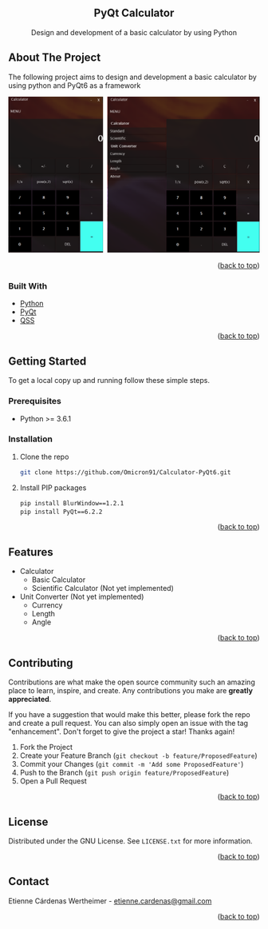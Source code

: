 <!-- TITLE -->
<h2 align="center">PyQt Calculator</h2>

  <p align="center">
    Design and development of a basic calculator by using Python
  </p>
</div>

<!-- ABOUT... -->
## About The Project

The following project aims to design and development a basic calculator by using
python and PyQt6 as a framework

![Product Screen Shot][product-screenshot]

<p align="right">(<a href="#top">back to top</a>)</p>

### Built With

* [Python](https://www.python.org/)
* [PyQt](https://www.riverbankcomputing.com/software/pyqt/)
* [QSS](https://doc.qt.io/qt-6/stylesheet-syntax.html)

<p align="right">(<a href="#top">back to top</a>)</p>

<!-- GETTING STARTED -->
## Getting Started

To get a local copy up and running follow these simple steps.

### Prerequisites

* Python >= 3.6.1

### Installation

1. Clone the repo
   ```sh
   git clone https://github.com/Omicron91/Calculator-PyQt6.git
   ```
2. Install PIP packages
    ```sh
    pip install BlurWindow==1.2.1
    pip install PyQt==6.2.2
    ```

<p align="right">(<a href="#top">back to top</a>)</p>

<!-- FEATURES -->
## Features

- Calculator
    - Basic Calculator
    - Scientific Calculator (Not yet implemented)
- Unit Converter (Not yet implemented)
    - Currency
    - Length
    - Angle

<p align="right">(<a href="#top">back to top</a>)</p>

<!-- CONTRIBUTING -->
## Contributing

Contributions are what make the open source community such an amazing place to learn, inspire, and create. Any contributions you make are **greatly appreciated**.

If you have a suggestion that would make this better, please fork the repo and create a pull request. You can also simply open an issue with the tag "enhancement".
Don't forget to give the project a star! Thanks again!

1. Fork the Project
2. Create your Feature Branch (`git checkout -b feature/ProposedFeature`)
3. Commit your Changes (`git commit -m 'Add some ProposedFeature'`)
4. Push to the Branch (`git push origin feature/ProposedFeature`)
5. Open a Pull Request

<p align="right">(<a href="#top">back to top</a>)</p>

<!-- LICENSE -->
## License

Distributed under the GNU License. See `LICENSE.txt` for more information.

<p align="right">(<a href="#top">back to top</a>)</p>

<!-- CONTACT -->
## Contact

Etienne Cárdenas Wertheimer - etienne.cardenas@gmail.com

<p align="right">(<a href="#top">back to top</a>)</p>

<!-- MARKDOWN LINKS & IMAGES -->
[product-screenshot]: images/screenshot.png
